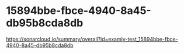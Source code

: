 # 15894bbe-fbce-4940-8a45-db95b8cda8db
https://sonarcloud.io/summary/overall?id=examly-test_15894bbe-fbce-4940-8a45-db95b8cda8db
